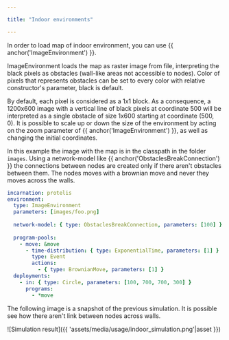 ```yaml
---

title: "Indoor environments"

---
```


In order to load map of indoor environment, you can use {{ anchor('ImageEnvironment') }}.

ImageEnvironment loads the map as raster image from file, interpreting the black pixels as obstacles
(wall-like areas not accessible to nodes). Color of pixels that represents obstacles can be set to
every color with relative constructor's parameter, black is default.

By default, each pixel is considered as a 1x1 block.
As a consequence, a 1200x600 image with a vertical line of black pixels at coordinate 500 will be interpreted as a single
obstacle of size 1x600 starting at coordinate (500, 0).
It is possible to scale up or down the size of the environment by acting on the zoom parameter of {{ anchor('ImageEnvironment') }},
as well as changing the initial coordinates.

In this example the image with the map is in the classpath in the folder `images`. Using a network-model 
like {{ anchor('ObstaclesBreakConnection') }} the connections between nodes are created only if there
aren't obstacles between them. The nodes moves with a brownian move and never they moves across the walls.
```yaml
incarnation: protelis
environment:
  type: ImageEnvironment
  parameters: [images/foo.png]
  
  network-model: { type: ObstaclesBreakConnection, parameters: [100] }
  
  program-pools:
    - move: &move
      - time-distribution: { type: ExponentialTime, parameters: [1] }
        type: Event
        actions:
          - { type: BrownianMove, parameters: [1] }
  deployments:
    - in: { type: Circle, parameters: [100, 700, 700, 300] }
      programs: 
        - *move
```

The following image is a snapshot of the previous simulation. It is possible see how there aren't link
between nodes across walls.

![Simulation result]({{ 'assets/media/usage/indoor_simulation.png'|asset }})